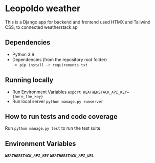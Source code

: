 # Leopoldo weather

This is a Django app for backend and frontend used HTMX and Tailwind CSS, to connected weatherstack api

## Dependencies

- Python 3.9
- Dependencies (from the repository root folder)
  - `pip install -r requirements.txt`

## Running locally

- Run Environment Variables  `export WEATHERSTACK_API_KEY={here_the_key}`
- Run local server `python manage.py runserver`

## How to run tests and code coverage

Run `python manage.py test` to run the test suite.

## Environment Variables

***`WEATHERSTACK_API_KEY`***
***`WEATHERSTACK_API_URL`***
